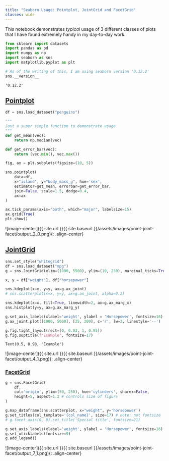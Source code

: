 ```yaml
---
title: "Seaborn Usage: Pointplot, JointGrid and FacetGrid"
classes: wide
---
```


This notebook demonstrates *typical* usage of 3 different classes of plots that I have found extremely handy in my day-to-day work.


```python
from sklearn import datasets
import pandas as pd
import numpy as np
import seaborn as sns
import matplotlib.pyplot as plt

# As of the writing of this, I am using seaborn version '0.12.2'
sns.__version__
```




    '0.12.2'



## [Pointplot](https://seaborn.pydata.org/generated/seaborn.pointplot.html#seaborn.pointplot)


```python
df = sns.load_dataset("penguins")

"""
Just a super simple function to demonstrate usage
"""
def get_mean(vec):
    return np.median(vec)

def get_error_bar(vec):
    return (vec.min(), vec.max())

fig, ax = plt.subplots(figsize=(10, 5))

sns.pointplot(
    data=df, 
    x="island", y="body_mass_g", hue='sex', 
    estimator=get_mean, errorbar=get_error_bar, 
    join=False, scale=1.5, dodge=0.4,
    ax=ax
)

ax.tick_params(axis="both", which="major", labelsize=15)
ax.grid(True)
plt.show()
```


![image-center]({{ site.url }}{{ site.baseurl }}/assets/images/point-joint-facet/output_2_0.png){: .align-center}
    


## [JointGrid](https://seaborn.pydata.org/generated/seaborn.JointGrid.html)


```python
sns.set_style("whitegrid")
df = sns.load_dataset("mpg")
g = sns.JointGrid(xlim=(1000, 5500), ylim=(10, 230), marginal_ticks=True)

x, y = df["weight"], df["horsepower"]

sns.kdeplot(x=x, y=y, ax=g.ax_joint)
# sns.scatterplot(x=x, y=y, ax=g.ax_joint, alpha=0.2)

sns.kdeplot(x=x, fill=True, linewidth=2, ax=g.ax_marg_x)
sns.histplot(y=y, ax=g.ax_marg_y)

g.set_axis_labels(xlabel='weight', ylabel = 'Horsepower', fontsize=16)
g.ax_joint.plot([1000, 5000], [25, 200], c='r', lw=2, linestyle='--')

g.fig.tight_layout(rect=[0, 0.03, 1, 0.95])
g.fig.suptitle(f"Example", fontsize=17)
```




    Text(0.5, 0.98, 'Example')





![image-center]({{ site.url }}{{ site.baseurl }}/assets/images/point-joint-facet/output_4_1.png){: .align-center}
    


### [FacetGrid](https://www.youtube.com/watch?v=YYeqJllXHxM&list=PLtPIclEQf-3cG31dxSMZ8KTcDG7zYng1j&index=18)


```python
g = sns.FacetGrid(
    df, 
    col='origin', ylim=(50, 250), hue='cylinders', sharex=False,
    height=5, aspect=1.2 # controls size of figure
)

g.map_dataframe(sns.scatterplot, x="weight", y='horsepower')
g.set_titles(col_template='{col_name}', size=17) # note: not fontsize
# g.facet_axis(0, 0).set_title('Special title', fontsize=21)

g.set_axis_labels(xlabel='weight', ylabel = 'Horsepower', fontsize=16)
g.set_xticklabels(fontsize=9)
g.add_legend()
```
    
![image-center]({{ site.url }}{{ site.baseurl }}/assets/images/point-joint-facet/output_7_1.png){: .align-center}
    

